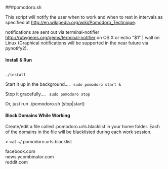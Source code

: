 ###pomodoro.sh


This script will notify the user when to work and when to rest in intervals as specified at http://en.wikipedia.org/wiki/Pomodoro_Technique.

notifications are sent out via terminal-notifier http://rubygems.org/gems/terminal-notifier on OS X or echo "$1" | wall on Linux (Graphical notifications will be supported in the near future via pynotify2). 


####  Install & Run
<code>
./install
</code>

Start it up in the background....
<code>
sudo pomodoro start &
</code>

Stop it gracefully....
<code>
sudo pomodoro stop
</code>

Or, just run ./pomodoro.sh (stop|start)

#### Block Domains While Working
Create/edit a file called .pomodoro.urls.blacklist in your home folder.  Each of the domains in the file will be blacklisted during each work session.


&gt; cat ~/.pomodoro.urls.blacklist

facebook.com<br/>
news.ycombinator.com<br/>
reddit.com<br/>


